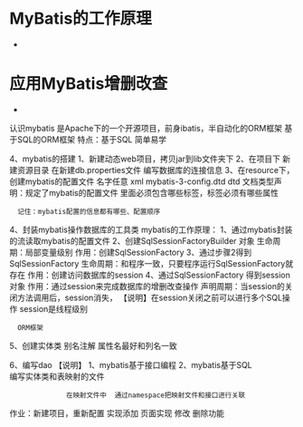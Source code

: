 # MyBatis的工作原理

- 

# 应用MyBatis增删改查

- 

认识mybatis
   是Apache下的一个开源项目，前身ibatis，半自动化的ORM框架
   基于SQL的ORM框架
   特点：基于SQL
         简单易学

4、mybatis的搭建
   1、新建动态web项目，拷贝jar到lib文件夹下
   2、在项目下 新建资源目录  在新建db.properties文件
      编写数据库的连接信息
   3、在resource下，创建mybatis的配置文件
      名字任意  xml
      mybatis-3-config.dtd   dtd 文档类型声明：规定了mybatis的配置文件
      里面必须包含哪些标签，标签必须有哪些属性

```
  记住：mybatis配置的信息都有哪些、配置顺序
```

   4、封装mybatis操作数据库的工具类
      mybatis的工作原理：
      1、通过mybatis封装的流读取mybatis的配置文件
      2、创建SqlSessionFactoryBuilder 对象
         生命周期：局部变量级别
         作用：创建SqlSessionFactory
      3、通过步骤2得到SqlSessionFactory
         生命周期：和程序一致，只要程序运行SqlSessionFactory就存在
         作用：创建访问数据库的session
      4、通过SqlSessionFactory 得到session对象
         作用：通过session来完成数据库的增删改查操作
         声明周期：当session的关闭方法调用后，session消失，
         【说明】在session关闭之前可以进行多个SQL操作
                 session是线程级别

```
  ORM框架
```

   5、创建实体类
      别名注解   属性名最好和列名一致

   6、编写dao
      【说明】 1、mybatis基于接口编程
               2、mybatis基于SQL  
                  编写实体类和表映射的文件

```
              在映射文件中  通过namespace把映射文件和接口进行关联
```

  作业：新建项目，重新配置
        实现添加 页面实现  修改  删除功能